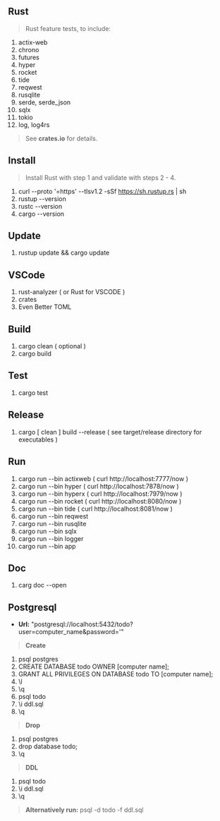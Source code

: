 Rust
----
>Rust feature tests, to include:
1. actix-web
2. chrono
3. futures
4. hyper
5. rocket
6. tide
7. reqwest
8. rusqlite
9. serde, serde_json
10. sqlx
11. tokio
12. log, log4rs
>See **crates.io** for details.

Install
-------
>Install Rust with step 1 and validate with steps 2 - 4.
1. curl --proto '=https' --tlsv1.2 -sSf https://sh.rustup.rs | sh
2. rustup --version
3. rustc --version
4. cargo --version

Update
------
1. rustup update && cargo update

VSCode
------
1. rust-analyzer  ( or Rust for VSCODE )
2. crates
3. Even Better TOML

Build
-----
1. cargo clean ( optional )
2. cargo build

Test
----
1. cargo test

Release
-------
1. cargo [ clean ] build --release ( see target/release directory for executables )

Run
---
1. cargo run --bin actixweb  ( curl http://localhost:7777/now )
2. cargo run --bin hyper     ( curl http://localhost:7878/now )
3. cargo run --bin hyperx    ( curl http://localhost:7979/now )
4. cargo run --bin rocket    ( curl http://localhost:8080/now )
5. cargo run --bin tide      ( curl http://localhost:8081/now )
6. cargo run --bin reqwest
7. cargo run --bin rusqlite
8. cargo run --bin sqlx
9. cargo run --bin logger
10. cargo run --bin app

Doc
---
1. carg doc --open

Postgresql
----------
* **Url:** "postgresql://localhost:5432/todo?user=computer_name&password='"
>**Create**
1. psql postgres
2. CREATE DATABASE todo OWNER [computer name];
3. GRANT ALL PRIVILEGES ON DATABASE todo TO [computer name];
4. \l
5. \q
6. psql todo
7. \i ddl.sql
8. \q
>**Drop**
1. psql postgres
2. drop database todo;
3. \q
>**DDL**
1. psql todo
2. \i ddl.sql
3. \q
>**Alternatively run:** psql -d todo -f ddl.sql
